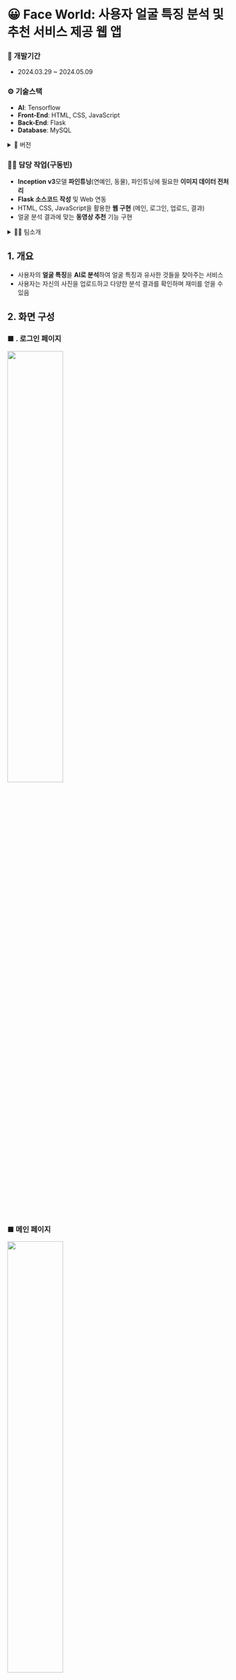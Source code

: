 # 😀 Face World: 사용자 얼굴 특징 분석 및 추천 서비스 제공 웹 앱

### 📅 개발기간
- 2024.03.29 ~ 2024.05.09

### ⚙️ 기술스택
- **AI**: Tensorflow
- **Front-End**: HTML, CSS, JavaScript
- **Back-End**: Flask
- **Database**: MySQL
<details>
<summary>🌳 버전</summary>
  
- Python 3.9.18
- Flask 3.0.2
- tensorflow 2.16.1
- keras 3.1.1
  
</details>

### 👨‍💼 담당 작업(구동빈)

- **Inception v3**모델 **파인튜닝**(연예인, 동물), 파인튜닝에 필요한 **이미지 데이터 전처리**
- **Flask 소스코드 작성** 및 Web 연동
- HTML, CSS, JavaScript을 활용한 **웹 구현** (메인, 로그인, 업로드, 결과)
- 얼굴 분석 결과에 맞는 **동영상 추천** 기능 구현

<details>
<summary>👨‍💼 팀소개</summary>
  
- 👨‍💼구동빈
  - 기획 | Flask | 프론트엔드 | 데이터 전처리 | AI 모델링 | Apache, Flask 연동 
- 👨‍💼김현종
  - 데이터 수집 | AI 모델링
- 👨‍💼박종관
  - Flask | 프론트엔드 | 데이터 전처리 | AI 모델링
</details>

## 1. 개요
- 사용자의 **얼굴 특징**을 **AI로 분석**하여 얼굴 특징과 유사한 것들을 찾아주는 서비스
- 사용자는 자신의 사진을 업로드하고 다양한 분석 결과를 확인하며 재미를 얻을 수 있음

## 2. 화면 구성
### ■ . 로그인 페이지
<img src="https://github.com/Knell999/ai_service_project/assets/106071689/e9120ee0-7144-4315-bf4e-6e2179f048fb" width="50%" height="50%"/>

### ■ 메인 페이지
<img src="https://github.com/Knell999/ai_service_project/assets/106071689/1f5a25f7-6e04-40a5-b4b5-2102866475ad" width="50%" height="50%"/>

### ■ 업로드 페이지
<img src="https://github.com/Knell999/ai_service_project/assets/106071689/bb4cfedc-e863-4a6b-9f03-41b3e99237f7" width="50%" height="50%"/>

### ■ 결과 페이지
<img src="https://github.com/Knell999/ai_service_project/assets/106071689/12b74358-a5c1-4bce-8033-5d5d01abf217" width="50%" height="50%"/>

### ■ 마이 페이지
<img src="https://github.com/Knell999/ai_service_project/assets/106071689/5cadf41d-0173-461e-9ad9-96c5aec1425a" width="50%" height="50%"/>

### ■ History 페이지
<img src="https://github.com/Knell999/ai_service_project/assets/106071689/8d6a16d5-7791-4ce9-ab44-9675a2c96d21" width="50%" height="50%"/>
